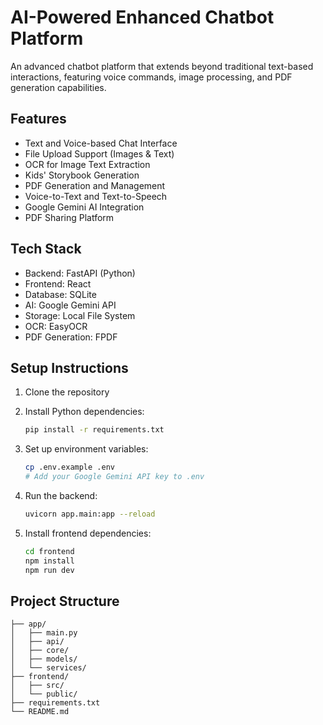 # AI-Powered Enhanced Chatbot Platform

An advanced chatbot platform that extends beyond traditional text-based interactions, featuring voice commands, image processing, and PDF generation capabilities.

## Features

- Text and Voice-based Chat Interface
- File Upload Support (Images & Text)
- OCR for Image Text Extraction
- Kids' Storybook Generation
- PDF Generation and Management
- Voice-to-Text and Text-to-Speech
- Google Gemini AI Integration
- PDF Sharing Platform

## Tech Stack

- Backend: FastAPI (Python)
- Frontend: React
- Database: SQLite
- AI: Google Gemini API
- Storage: Local File System
- OCR: EasyOCR
- PDF Generation: FPDF

## Setup Instructions

1. Clone the repository
2. Install Python dependencies:

   ```bash
   pip install -r requirements.txt
   ```

3. Set up environment variables:

   ```bash
   cp .env.example .env
   # Add your Google Gemini API key to .env
   ```

4. Run the backend:

   ```bash
   uvicorn app.main:app --reload
   ```

5. Install frontend dependencies:

   ```bash
   cd frontend
   npm install
   npm run dev
   ```

## Project Structure

```text
├── app/
│   ├── main.py
│   ├── api/
│   ├── core/
│   ├── models/
│   └── services/
├── frontend/
│   ├── src/
│   └── public/
├── requirements.txt
└── README.md
```
